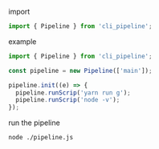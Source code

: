 import

```js
import { Pipeline } from 'cli_pipeline';
```

example

```js
import { Pipeline } from 'cli_pipeline';

const pipeline = new Pipeline(['main']);

pipeline.init((e) => {
  pipeline.runScrip('yarn run g');
  pipeline.runScrip('node -v');
});
```

run the pipeline

`node ./pipeline.js`
